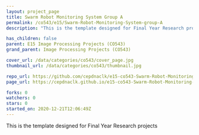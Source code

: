 ```yaml
---
layout: project_page
title: Swarm Robot Monitoring System Group A
permalink: /co543/e15/Swarm-Robot-Monitoring-System-group-A
description: "This is the template designed for Final Year Research projects"

has_children: false
parent: E15 Image Processing Projects (CO543)
grand_parent: Image Processing Projects (CO543)

cover_url: /data/categories/co543/cover_page.jpg
thumbnail_url: /data/categories/co543/thumbnail.jpg

repo_url: https://github.com/cepdnaclk/e15-co543-Swarm-Robot-Monitoring-System-group-A
page_url: https://cepdnaclk.github.io/e15-co543-Swarm-Robot-Monitoring-System-group-A

forks: 0
watchers: 0
stars: 0
started_on: 2020-12-21T12:06:49Z
---
```

This is the template designed for Final Year Research projects

